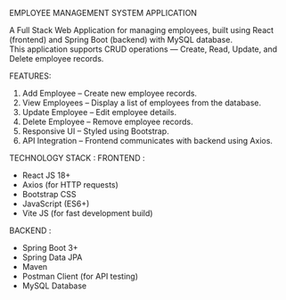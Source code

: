 EMPLOYEE MANAGEMENT SYSTEM APPLICATION

A Full Stack Web Application for managing employees, built using React (frontend) and Spring Boot (backend) with MySQL database.  
This application supports CRUD operations — Create, Read, Update, and Delete employee records.

FEATURES:
1. Add Employee – Create new employee records.
2. View Employees – Display a list of employees from the database.
3. Update Employee – Edit employee details.
4. Delete Employee – Remove employee records.
5. Responsive UI – Styled using Bootstrap.
6. API Integration – Frontend communicates with backend using Axios.

TECHNOLOGY STACK :
FRONTEND :
- React JS 18+
- Axios (for HTTP requests)
- Bootstrap CSS
- JavaScript (ES6+)
- Vite JS (for fast development build)

BACKEND :
- Spring Boot 3+
- Spring Data JPA
- Maven
- Postman Client (for API testing)
- MySQL Database
  
